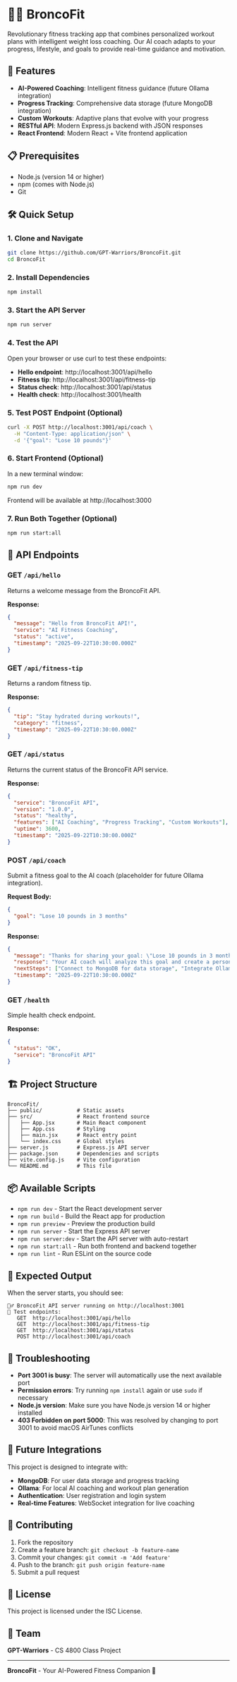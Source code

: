 # 🏋️‍♂️ BroncoFit

Revolutionary fitness tracking app that combines personalized workout plans with intelligent weight loss coaching. Our AI coach adapts to your progress, lifestyle, and goals to provide real-time guidance and motivation.

## 🚀 Features

- **AI-Powered Coaching**: Intelligent fitness guidance (future Ollama integration)
- **Progress Tracking**: Comprehensive data storage (future MongoDB integration)
- **Custom Workouts**: Adaptive plans that evolve with your progress
- **RESTful API**: Modern Express.js backend with JSON responses
- **React Frontend**: Modern React + Vite frontend application

## 📋 Prerequisites

- Node.js (version 14 or higher)
- npm (comes with Node.js)
- Git

## 🛠️ Quick Setup

### 1. Clone and Navigate
```bash
git clone https://github.com/GPT-Warriors/BroncoFit.git
cd BroncoFit
```

### 2. Install Dependencies
```bash
npm install
```

### 3. Start the API Server
```bash
npm run server
```

### 4. Test the API
Open your browser or use curl to test these endpoints:

- **Hello endpoint**: http://localhost:3001/api/hello
- **Fitness tip**: http://localhost:3001/api/fitness-tip
- **Status check**: http://localhost:3001/api/status
- **Health check**: http://localhost:3001/health

### 5. Test POST Endpoint (Optional)
```bash
curl -X POST http://localhost:3001/api/coach \
  -H "Content-Type: application/json" \
  -d '{"goal": "Lose 10 pounds"}'
```

### 6. Start Frontend (Optional)
In a new terminal window:
```bash
npm run dev
```
Frontend will be available at http://localhost:3000

### 7. Run Both Together (Optional)
```bash
npm run start:all
```

## 📡 API Endpoints

### GET `/api/hello`
Returns a welcome message from the BroncoFit API.

**Response:**
```json
{
  "message": "Hello from BroncoFit API!",
  "service": "AI Fitness Coaching",
  "status": "active",
  "timestamp": "2025-09-22T10:30:00.000Z"
}
```

### GET `/api/fitness-tip`
Returns a random fitness tip.

**Response:**
```json
{
  "tip": "Stay hydrated during workouts!",
  "category": "fitness",
  "timestamp": "2025-09-22T10:30:00.000Z"
}
```

### GET `/api/status`
Returns the current status of the BroncoFit API service.

**Response:**
```json
{
  "service": "BroncoFit API",
  "version": "1.0.0",
  "status": "healthy",
  "features": ["AI Coaching", "Progress Tracking", "Custom Workouts"],
  "uptime": 3600,
  "timestamp": "2025-09-22T10:30:00.000Z"
}
```

### POST `/api/coach`
Submit a fitness goal to the AI coach (placeholder for future Ollama integration).

**Request Body:**
```json
{
  "goal": "Lose 10 pounds in 3 months"
}
```

**Response:**
```json
{
  "message": "Thanks for sharing your goal: \"Lose 10 pounds in 3 months\"",
  "response": "Your AI coach will analyze this goal and create a personalized plan soon!",
  "nextSteps": ["Connect to MongoDB for data storage", "Integrate Ollama AI service"],
  "timestamp": "2025-09-22T10:30:00.000Z"
}
```

### GET `/health`
Simple health check endpoint.

**Response:**
```json
{
  "status": "OK",
  "service": "BroncoFit API"
}
```

## 🏗️ Project Structure

```
BroncoFit/
├── public/           # Static assets
├── src/              # React frontend source
│   ├── App.jsx       # Main React component
│   ├── App.css       # Styling
│   ├── main.jsx      # React entry point
│   └── index.css     # Global styles
├── server.js         # Express.js API server
├── package.json      # Dependencies and scripts
├── vite.config.js    # Vite configuration
└── README.md         # This file
```

## 📦 Available Scripts

- `npm run dev` - Start the React development server
- `npm run build` - Build the React app for production
- `npm run preview` - Preview the production build
- `npm run server` - Start the Express API server
- `npm run server:dev` - Start the API server with auto-restart
- `npm run start:all` - Run both frontend and backend together
- `npm run lint` - Run ESLint on the source code

## 🔧 Expected Output

When the server starts, you should see:
```
🏋️‍♂️ BroncoFit API server running on http://localhost:3001
📱 Test endpoints:
   GET  http://localhost:3001/api/hello
   GET  http://localhost:3001/api/fitness-tip
   GET  http://localhost:3001/api/status
   POST http://localhost:3001/api/coach
```

## 🚨 Troubleshooting

- **Port 3001 is busy**: The server will automatically use the next available port
- **Permission errors**: Try running `npm install` again or use `sudo` if necessary
- **Node.js version**: Make sure you have Node.js version 14 or higher installed
- **403 Forbidden on port 5000**: This was resolved by changing to port 3001 to avoid macOS AirTunes conflicts

## 🔮 Future Integrations

This project is designed to integrate with:

- **MongoDB**: For user data storage and progress tracking
- **Ollama**: For local AI coaching and workout plan generation
- **Authentication**: User registration and login system
- **Real-time Features**: WebSocket integration for live coaching

## 🤝 Contributing

1. Fork the repository
2. Create a feature branch: `git checkout -b feature-name`
3. Commit your changes: `git commit -m 'Add feature'`
4. Push to the branch: `git push origin feature-name`
5. Submit a pull request

## 📄 License

This project is licensed under the ISC License.

## 👥 Team

**GPT-Warriors** - CS 4800 Class Project

---

**BroncoFit** - Your AI-Powered Fitness Companion 💪
